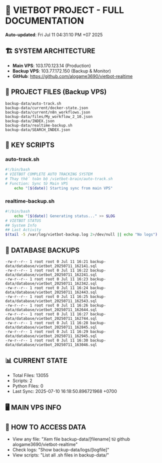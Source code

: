 # 🤖 VIETBOT PROJECT - FULL DOCUMENTATION
**Auto-updated**: Fri Jul 11 04:31:10 PM +07 2025

## 🏗️ SYSTEM ARCHITECTURE
- **Main VPS**: 103.170.123.14 (Production)
- **Backup VPS**: 103.77.172.150 (Backup & Monitor)
- **GitHub**: https://github.com/alogame3690/vietbot-realtime

## 📁 PROJECT FILES (Backup VPS)
```
backup-data/auto-track.sh
backup-data/current/docker-state.json
backup-data/current/n8n_workflows.json
backup-data/files/My_workflow_2_10.json
backup-data/INDEX.json
backup-data/realtime-backup.sh
backup-data/SEARCH_INDEX.json
```

## 🔧 KEY SCRIPTS
### auto-track.sh
```bash
#!/bin/bash
# VIETBOT COMPLETE AUTO TRACKING SYSTEM
# Thay thế toàn bộ /vietbot-brain/auto-track.sh
# Function: Sync từ Main VPS
    echo "[$(date)] Starting sync from main VPS"
```
### realtime-backup.sh
```bash
#!/bin/bash
    echo "[$(date)] Generating status..." >> $LOG
# VIETBOT STATUS
## System Info
## Last Activity
$(tail -5 /var/log/vietbot-backup.log 2>/dev/null || echo "No logs")
```

## 💾 DATABASE BACKUPS
```
-rw-r--r-- 1 root root 0 Jul 11 16:21 backup-data/database/vietbot_20250711_162141.sql
-rw-r--r-- 1 root root 0 Jul 11 16:22 backup-data/database/vietbot_20250711_162241.sql
-rw-r--r-- 1 root root 0 Jul 11 16:23 backup-data/database/vietbot_20250711_162342.sql
-rw-r--r-- 1 root root 0 Jul 11 16:24 backup-data/database/vietbot_20250711_162443.sql
-rw-r--r-- 1 root root 0 Jul 11 16:25 backup-data/database/vietbot_20250711_162543.sql
-rw-r--r-- 1 root root 0 Jul 11 16:26 backup-data/database/vietbot_20250711_162644.sql
-rw-r--r-- 1 root root 0 Jul 11 16:27 backup-data/database/vietbot_20250711_162744.sql
-rw-r--r-- 1 root root 0 Jul 11 16:28 backup-data/database/vietbot_20250711_162845.sql
-rw-r--r-- 1 root root 0 Jul 11 16:29 backup-data/database/vietbot_20250711_162945.sql
-rw-r--r-- 1 root root 0 Jul 11 16:30 backup-data/database/vietbot_20250711_163046.sql
```

## 📊 CURRENT STATE
- Total Files: 13055
- Scripts: 2
- Python Files: 0
- Last Sync: 2025-07-10 16:18:50.896721968 +0700

## 🖥️ MAIN VPS INFO


## 🚨 HOW TO ACCESS DATA
- View any file: "Xem file backup-data/[filename] từ github alogame3690/vietbot-realtime"
- Check logs: "Show backup-data/logs/[logfile]"
- View scripts: "List all .sh files in backup-data/"
